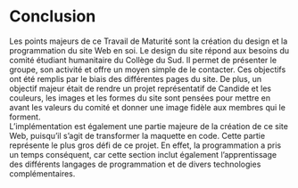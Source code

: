 # Conclusion

Les points majeurs de ce Travail de Maturité sont la création du design et la programmation du site Web en soi.
Le design du site répond aux besoins du comité étudiant humanitaire du Collège du Sud. Il permet de présenter le groupe, son activité et offre un moyen simple de le contacter. Ces objectifs ont été remplis par le biais des différentes pages du site. De plus, un objectif majeur était de rendre un projet représentatif de Candide et les couleurs, les images et les formes du site sont pensées pour mettre en avant les valeurs du comité et donner une image fidèle aux membres qui le forment.          
L’implémentation est également une partie majeure de la création de ce site Web, puisqu’il s’agit de transformer la maquette en code. Cette partie représente le plus gros défi de ce projet. En effet, la programmation a pris un temps conséquent, car cette section inclut également l’apprentissage des différents langages de programmation et de divers technologies complémentaires.       
